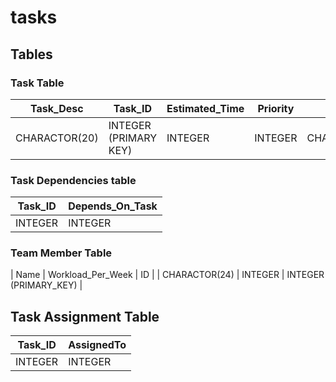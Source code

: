 # tasks

## Tables
### Task Table
| Task_Desc     | Task_ID               | Estimated_Time | Priority | STATUS |
|---------------|-----------------------|----------------| --- | --- |
| CHARACTOR(20) | INTEGER (PRIMARY KEY) | INTEGER        | INTEGER | CHARACTOR(10) |

### Task Dependencies table 
| Task_ID | Depends_On_Task |
| --- | --- |
| INTEGER | INTEGER |

### Team Member Table
| Name | Workload_Per_Week | ID |
| CHARACTOR(24) | INTEGER | INTEGER (PRIMARY_KEY) |
## Task Assignment Table
| Task_ID | AssignedTo | 
| --- | --- |
| INTEGER | INTEGER |
